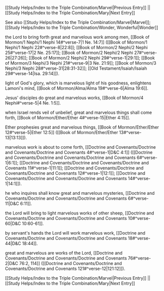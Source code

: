 [[Study Helps/Index to the Triple Combination/Marvel|Previous Entry]]  ||  [[Study Helps/Index to the Triple Combination/Mary|Next Entry]]

 See also [[Study Helps/Index to the Triple Combination/Marvel|Marvel]]; [[Study Helps/Index to the Triple Combination/Wonder, Wonderful|Wonder]]

 the Lord to bring forth great and marvelous work among men, [[Book of Mormon/1 Nephi/1 Nephi 14#^verse-7|1 Ne. 14:7]] ([[Book of Mormon/1 Nephi/1 Nephi 22#^verse-8|22:8]]; [[Book of Mormon/2 Nephi/2 Nephi 25#^verse-17|2 Ne. 25:17]]; [[Book of Mormon/2 Nephi/2 Nephi 27#^verse-26|27:26]]; [[Book of Mormon/2 Nephi/2 Nephi 29#^verse-1|29:1]]; [[Book of Mormon/3 Nephi/3 Nephi 21#^verse-9|3 Ne. 21:9]]; [[Book of Mormon/3 Nephi/3 Nephi 28#^verse-31|28:31-32]]; [[Old Testament/Isaiah/Isaiah 29#^verse-14|Isa. 29:14]]).

 light of God's glory, which is marvelous light of his goodness, enlightens Lamoni's mind, [[Book of Mormon/Alma/Alma 19#^verse-6|Alma 19:6]].

 Jesus' disciples do great and marvelous works, [[Book of Mormon/4 Nephi#^verse-5|4 Ne. 1:5]].

 when Israel rends veil of unbelief, great and marvelous things shall come forth, [[Book of Mormon/Ether/Ether 4#^verse-15|Ether 4:15]].

 Ether prophesies great and marvelous things, [[Book of Mormon/Ether/Ether 12#^verse-5|Ether 12:5]] ([[Book of Mormon/Ether/Ether 13#^verse-13|13:13]]).

 marvelous work is about to come forth, [[Doctrine and Covenants/Doctrine and Covenants/Doctrine and Covenants 4#^verse-1|D&C 4:1]] ([[Doctrine and Covenants/Doctrine and Covenants/Doctrine and Covenants 6#^verse-1|6:1]]; [[Doctrine and Covenants/Doctrine and Covenants/Doctrine and Covenants 11#^verse-1|11:1]]; [[Doctrine and Covenants/Doctrine and Covenants/Doctrine and Covenants 12#^verse-1|12:1]]; [[Doctrine and Covenants/Doctrine and Covenants/Doctrine and Covenants 14#^verse-1|14:1]]).

 he who inquires shall know great and marvelous mysteries, [[Doctrine and Covenants/Doctrine and Covenants/Doctrine and Covenants 6#^verse-11|D&C 6:11]].

 the Lord will bring to light marvelous works of other sheep, [[Doctrine and Covenants/Doctrine and Covenants/Doctrine and Covenants 10#^verse-60|D&C 10:60-61]].

 by servant's hands the Lord will work marvelous work, [[Doctrine and Covenants/Doctrine and Covenants/Doctrine and Covenants 18#^verse-44|D&C 18:44]].

 great and marvelous are works of the Lord, [[Doctrine and Covenants/Doctrine and Covenants/Doctrine and Covenants 76#^verse-2|D&C 76:2, 114]] ([[Doctrine and Covenants/Doctrine and Covenants/Doctrine and Covenants 121#^verse-12|121:12]]).

[[Study Helps/Index to the Triple Combination/Marvel|Previous Entry]]  ||  [[Study Helps/Index to the Triple Combination/Mary|Next Entry]]